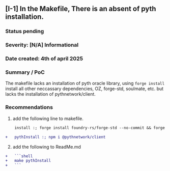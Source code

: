 ## [I-1] In the Makefile, There is an absent of pyth installation.

### Status pending 

### Severity: [N/A] Informational

### Date created: 4th of april 2025
### Summary / PoC
The makefile lacks an installation of pyth oracle library, using `forge install` install all other neccassary dependencies, OZ, forge-std, soulmate, etc. but lacks the installation of pythnetwork/client. 

### Recommendations
1. add the following line to makefile.
  
```diff
    install :; forge install foundry-rs/forge-std --no-commit && forge install openzeppelin/openzeppelin-contracts --no-commit && forge install transmissions11/solmate --no-commit && forge install FastLane-Labs/atlas --no-commit && forge install pythnetwork/pyth-sdk-solidity --no-commit

+   pythInstall :; npm i @pythnetwork/client
```
2. add the following to ReadMe.md
```diff
+   ```shell
+   make pythInstall
+   ```
```
